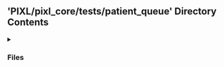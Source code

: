 ## 'PIXL/pixl_core/tests/patient_queue' Directory Contents

<details>
<summary>
<h3> Files </h3> 

</summary>

| **Code** | **User docs** |
| :--- | :--- |
| test_message.py | README.md |
| test_producer.py | |
| test_subscriber.py | |

</details>

